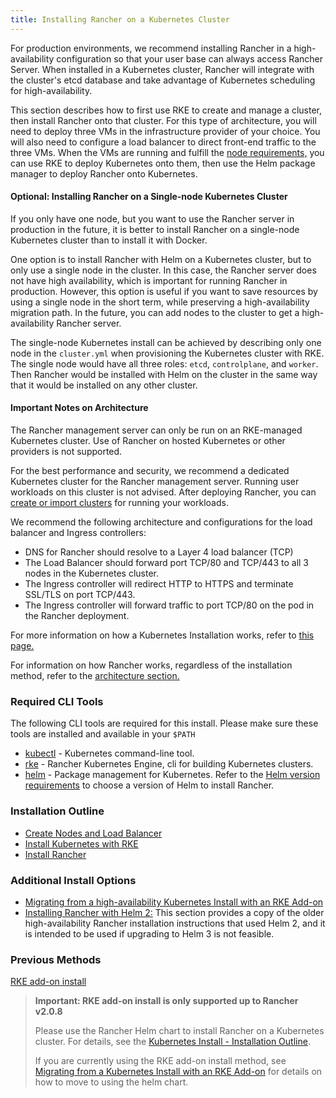 ```yaml
---
title: Installing Rancher on a Kubernetes Cluster
---
```


For production environments, we recommend installing Rancher in a high-availability configuration so that your user base can always access Rancher Server. When installed in a Kubernetes cluster, Rancher will integrate with the cluster's etcd database and take advantage of Kubernetes scheduling for high-availability.

This section describes how to first use RKE to create and manage a cluster, then install Rancher onto that cluster. For this type of architecture, you will need to deploy three VMs in the infrastructure provider of your choice. You will also need to configure a load balancer to direct front-end traffic to the three VMs. When the VMs are running and fulfill the [node requirements,](/docs/installation/requirements) you can use RKE to deploy Kubernetes onto them, then use the Helm package manager to deploy Rancher onto Kubernetes.

#### Optional: Installing Rancher on a Single-node Kubernetes Cluster

If you only have one node, but you want to use the Rancher server in production in the future, it is better to install Rancher on a single-node Kubernetes cluster than to install it with Docker.

One option is to install Rancher with Helm on a Kubernetes cluster, but to only use a single node in the cluster. In this case, the Rancher server does not have high availability, which is important for running Rancher in production. However, this option is useful if you want to save resources by using a single node in the short term, while preserving a high-availability migration path. In the future, you can add nodes to the cluster to get a high-availability Rancher server.

The single-node Kubernetes install can be achieved by describing only one node in the `cluster.yml` when provisioning the Kubernetes cluster with RKE. The single node would have all three roles: `etcd`, `controlplane`, and `worker`. Then Rancher would be installed with Helm on the cluster in the same way that it would be installed on any other cluster.

#### Important Notes on Architecture

The Rancher management server can only be run on an RKE-managed Kubernetes cluster. Use of Rancher on hosted Kubernetes or other providers is not supported.

For the best performance and security, we recommend a dedicated Kubernetes cluster for the Rancher management server. Running user workloads on this cluster is not advised. After deploying Rancher, you can [create or import clusters](/docs/cluster-provisioning/#cluster-creation-in-rancher) for running your workloads.

We recommend the following architecture and configurations for the load balancer and Ingress controllers:

- DNS for Rancher should resolve to a Layer 4 load balancer (TCP)
- The Load Balancer should forward port TCP/80 and TCP/443 to all 3 nodes in the Kubernetes cluster.
- The Ingress controller will redirect HTTP to HTTPS and terminate SSL/TLS on port TCP/443.
- The Ingress controller will forward traffic to port TCP/80 on the pod in the Rancher deployment.

For more information on how a Kubernetes Installation works, refer to [this page.](/docs/installation/how-ha-works)

For information on how Rancher works, regardless of the installation method, refer to the [architecture section.](/docs/overview/architecture)

### Required CLI Tools

The following CLI tools are required for this install. Please make sure these tools are installed and available in your `$PATH`

- [kubectl](https://kubernetes.io/docs/tasks/tools/install-kubectl/#install-kubectl) - Kubernetes command-line tool.
- [rke]({{<baseurl>}}/rke/latest/en/installation/) - Rancher Kubernetes Engine, cli for building Kubernetes clusters.
- [helm](https://docs.helm.sh/using_helm/#installing-helm) - Package management for Kubernetes. Refer to the [Helm version requirements](/docs/installation/options/helm-version) to choose a version of Helm to install Rancher.

### Installation Outline

- [Create Nodes and Load Balancer](/docs/installation/k8s-install/create-nodes-lb/)
- [Install Kubernetes with RKE](/docs/installation/k8s-install/kubernetes-rke/)
- [Install Rancher](/docs/installation/k8s-install/helm-rancher/)

### Additional Install Options

- [Migrating from a high-availability Kubernetes Install with an RKE Add-on](/docs/upgrades/upgrades/migrating-from-rke-add-on/)
- [Installing Rancher with Helm 2:](/docs/installation/options/helm2) This section provides a copy of the older high-availability Rancher installation instructions that used Helm 2, and it is intended to be used if upgrading to Helm 3 is not feasible.

### Previous Methods

[RKE add-on install](/docs/installation/options/rke-add-on/)

> **Important: RKE add-on install is only supported up to Rancher v2.0.8**
>
> Please use the Rancher Helm chart to install Rancher on a Kubernetes cluster. For details, see the [Kubernetes Install - Installation Outline](/docs/installation/k8s-install/#installation-outline).
>
> If you are currently using the RKE add-on install method, see [Migrating from a Kubernetes Install with an RKE Add-on](/docs/upgrades/upgrades/migrating-from-rke-add-on/) for details on how to move to using the helm chart.
